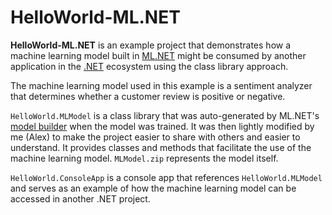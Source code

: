 # HelloWorld-ML.NET

**HelloWorld-ML.NET** is an example project that demonstrates how a machine learning model built in [ML.NET](https://dotnet.microsoft.com/apps/machinelearning-ai/ml-dotnet) might be consumed by another application in the [.NET](https://dotnet.microsoft.com/) ecosystem using the class library approach.  

The machine learning model used in this example is a sentiment analyzer that determines whether a customer review is positive or negative. 

`HelloWorld.MLModel` is a class library that was auto-generated by ML.NET's [model builder](https://docs.microsoft.com/en-us/dotnet/machine-learning/automate-training-with-model-builder) when the model was trained. It was then lightly modified by me (Alex) to make the project easier to share with others and easier to understand. It provides classes and methods that facilitate the use of the machine learning model. `MLModel.zip` represents the model itself. 

`HelloWorld.ConsoleApp` is a console app that references `HelloWorld.MLModel` and serves as an example of how the machine learning model can be accessed in another .NET project.


